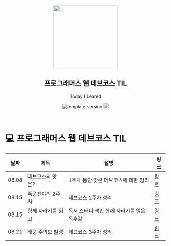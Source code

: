 <br/>

<p align="middle" >
  <img width="200px;" src="./src/images/prgms-logo.png"/>
</p>
<h2 align="middle">프로그래머스 웹 데브코스 TIL</h2>
<p align="middle">Today I Leared</p>
<p align="middle">
  <img src="https://img.shields.io/badge/version-1.0.0-blue?style=flat-square" alt="template version"/>
  <img src="https://img.shields.io/badge/language-md-md.svg?style=flat-square"/>
</p>

<p align="middle">
  <!-- <a href="#">☕ 블로그 링크</a> -->  
</p>
<br/>

# 💻 프로그래머스 웹 데브코스 TIL

| 날짜  | 제목               | 설명                                       | 링크                                       |
| ----- | ------------------ | ------------------------------------------ | ------------------------------------------ |
| 08.08 | 데브코스의 맛은?   | 1주차 동안 맛본 데브코스에 대한 정리       | [링크](https://pingpongdev.tistory.com/8)  |
| 08.15 | 폭풍전야의 2주차   | 데브코스 2주차 정리                        | [링크](https://pingpongdev.tistory.com/12) |
| 08.15 | 함께 자라기를 읽고 | 독서 스터디 책인 함께 자라기를 읽은 독후감 | [링크](https://pingpongdev.tistory.com/9)  |
| 08.21 | 태풍 주의보 발령   | 데브코스 3주차 정리                        | [링크](https://pingpongdev.tistory.com/15) |


